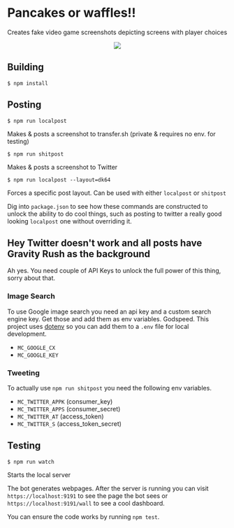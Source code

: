 # Pancakes or waffles!!
Creates fake video game screenshots depicting screens with player choices

<div align="center"><img src="https://pbs.twimg.com/media/C6awIPJXQAAgOcF.jpg:orig" /></div>


## Building

    $ npm install


## Posting

    $ npm run localpost
Makes & posts a screenshot to transfer.sh (private & requires no env. for testing)

    $ npm run shitpost
Makes & posts a screenshot to Twitter

    $ npm run localpost --layout=dk64
Forces a specific post layout. Can be used with either `localpost` or `shitpost`

Dig into `package.json` to see how these commands are constructed to unlock the ability to do cool things, such as posting to twitter a really good looking `localpost` one without overriding it.


## Hey Twitter doesn't work and all posts have Gravity Rush as the background

Ah yes. You need couple of API Keys to unlock the full power of this thing, sorry about that.


### Image Search
To use Google image search you need an api key and a custom search engine key. Get those and add them as env variables. Godspeed. This project uses [dotenv](https://www.npmjs.com/package/dotenv) so you can add them to a `.env` file for local development.

- `MC_GOOGLE_CX`
- `MC_GOOGLE_KEY`

### Tweeting
To actually use `npm run shitpost` you need the following env variables.
- `MC_TWITTER_APPK` (consumer_key)
- `MC_TWITTER_APPS` (consumer_secret)
- `MC_TWITTER_AT` (access_token)
- `MC_TWITTER_S` (access_token_secret)


## Testing

    $ npm run watch
Starts the local server

The bot generates webpages. After the server is running you can visit `https://localhost:9191` to see the page the bot sees or `https://localhost:9191/wall` to see a cool dashboard.

You can ensure the code works by running `npm test`.
